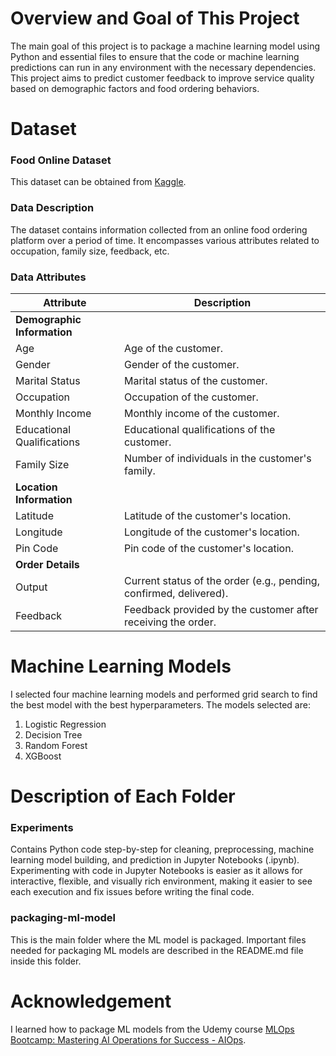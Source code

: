 # Overview and Goal of This Project

The main goal of this project is to package a machine learning model using Python and essential files to ensure that the code or machine learning predictions can run in any environment with the necessary dependencies. This project aims to predict customer feedback to improve service quality based on demographic factors and food ordering behaviors.

# Dataset

### Food Online Dataset

This dataset can be obtained from [Kaggle](https://www.kaggle.com/datasets/sudarshan24byte/online-food-dataset).

### Data Description

The dataset contains information collected from an online food ordering platform over a period of time. It encompasses various attributes related to occupation, family size, feedback, etc.

### Data Attributes

| Attribute                  | Description                                                   |
|----------------------------|---------------------------------------------------------------|
| **Demographic Information**|                                                               |
| Age                        | Age of the customer.                                          |
| Gender                     | Gender of the customer.                                       |
| Marital Status             | Marital status of the customer.                               |
| Occupation                 | Occupation of the customer.                                   |
| Monthly Income             | Monthly income of the customer.                               |
| Educational Qualifications | Educational qualifications of the customer.                   |
| Family Size                | Number of individuals in the customer's family.               |
| **Location Information**   |                                                               |
| Latitude                   | Latitude of the customer's location.                          |
| Longitude                  | Longitude of the customer's location.                         |
| Pin Code                   | Pin code of the customer's location.                          |
| **Order Details**          |                                                               |
| Output                     | Current status of the order (e.g., pending, confirmed, delivered). |
| Feedback                   | Feedback provided by the customer after receiving the order.  |

# Machine Learning Models

I selected four machine learning models and performed grid search to find the best model with the best hyperparameters. The models selected are:
1. Logistic Regression
2. Decision Tree
3. Random Forest
4. XGBoost

# Description of Each Folder

### Experiments

Contains Python code step-by-step for cleaning, preprocessing, machine learning model building, and prediction in Jupyter Notebooks (.ipynb). Experimenting with code in Jupyter Notebooks is easier as it allows for interactive, flexible, and visually rich environment, making it easier to see each execution and fix issues before writing the final code.

### packaging-ml-model

This is the main folder where the ML model is packaged. Important files needed for packaging ML models are described in the README.md file inside this folder.

# Acknowledgement

I learned how to package ML models from the Udemy course [MLOps Bootcamp: Mastering AI Operations for Success - AIOps](https://www.udemy.com/course/mlops-bootcamp-mastering-ai-operations-for-success-aiops/?couponCode=OF52424).


